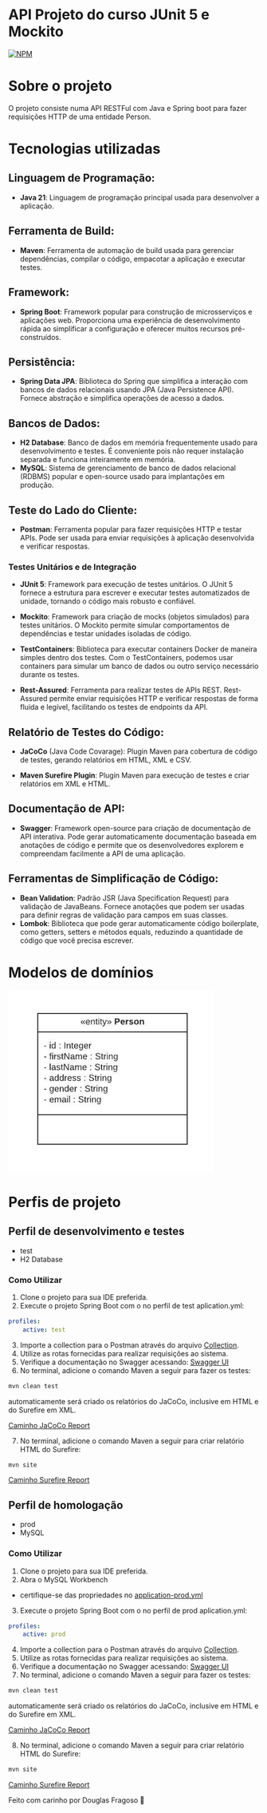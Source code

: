 # API Projeto do curso JUnit 5 e Mockito

[![NPM](https://img.shields.io/npm/l/react)](https://github.com/douglasfragoso/intensivo-java-spring/blob/main/LICENSE) 

# Sobre o projeto
O projeto consiste numa API RESTFul com Java e Spring boot para fazer requisições HTTP de uma entidade Person. 

# Tecnologias utilizadas

## Linguagem de Programação:

- **Java 21**: Linguagem de programação principal usada para desenvolver a aplicação.

## Ferramenta de Build:

- **Maven**: Ferramenta de automação de build usada para gerenciar dependências, compilar o código, empacotar a aplicação e executar testes.

## Framework:

- **Spring Boot**: Framework popular para construção de microsserviços e aplicações web. Proporciona uma experiência de desenvolvimento rápida ao simplificar a configuração e oferecer muitos recursos pré-construídos.

## Persistência:

- **Spring Data JPA**: Biblioteca do Spring que simplifica a interação com bancos de dados relacionais usando JPA (Java Persistence API). Fornece abstração e simplifica operações de acesso a dados.

## Bancos de Dados:

- **H2 Database**: Banco de dados em memória frequentemente usado para desenvolvimento e testes. É conveniente pois não requer instalação separada e funciona inteiramente em memória.
- **MySQL**: Sistema de gerenciamento de banco de dados relacional (RDBMS) popular e open-source usado para implantações em produção.

## Teste do Lado do Cliente:

- **Postman**: Ferramenta popular para fazer requisições HTTP e testar APIs. Pode ser usada para enviar requisições à aplicação desenvolvida e verificar respostas.

### Testes Unitários e de Integração

- **JUnit 5**: Framework para execução de testes unitários. O JUnit 5 fornece a estrutura para escrever e executar testes automatizados de unidade, tornando o código mais robusto e confiável.
  
- **Mockito**: Framework para criação de mocks (objetos simulados) para testes unitários. O Mockito permite simular comportamentos de dependências e testar unidades isoladas de código.

- **TestContainers**: Biblioteca para executar containers Docker de maneira simples dentro dos testes. Com o TestContainers, podemos usar containers para simular um banco de dados ou outro serviço necessário durante os testes.

- **Rest-Assured**: Ferramenta para realizar testes de APIs REST. Rest-Assured permite enviar requisições HTTP e verificar respostas de forma fluida e legível, facilitando os testes de endpoints da API.

## Relatório de Testes do Código:

- **JaCoCo** (Java Code Covarage): Plugin Maven para cobertura de código de testes, gerando relatórios em HTML, XML e CSV. 

- **Maven Surefire Plugin**: Plugin Maven para execução de testes e criar relatórios em XML e HTML.

## Documentação de API:

- **Swagger**: Framework open-source para criação de documentação de API interativa. Pode gerar automaticamente documentação baseada em anotações de código e permite que os desenvolvedores explorem e compreendam facilmente a API de uma aplicação.

## Ferramentas de Simplificação de Código:

- **Bean Validation**: Padrão JSR (Java Specification Request) para validação de JavaBeans. Fornece anotações que podem ser usadas para definir regras de validação para campos em suas classes.
- **Lombok**: Biblioteca que pode gerar automaticamente código boilerplate, como getters, setters e métodos equals, reduzindo a quantidade de código que você precisa escrever.

# Modelos de domínios 

![Modelo de domínio](<Classe UML.jpeg>)

# Perfis de projeto

## Perfil de desenvolvimento e testes
 - test
 - H2 Database

### Como Utilizar

1. Clone o projeto para sua IDE preferida.
2. Execute o projeto Spring Boot com o no perfil de test aplication.yml:

```yml
profiles:
    active: test 
```

3. Importe a collection para o Postman através do arquivo [Collection](<Spring Test.postman_collection.json>).
4. Utilize as rotas fornecidas para realizar requisições ao sistema.
5. Verifique a documentação no Swagger acessando: [Swagger UI](http://localhost:8080/swagger-ui/index.html)
6. No terminal, adicione o comando Maven a seguir para fazer os testes:

```sh
mvn clean test
```

automaticamente será criado os relatórios do JaCoCo, inclusive em HTML e do Surefire em XML.


[Caminho JaCoCo Report](rest-spring-test/target/site/jacoco/index.html)

7. No terminal, adicione o comando Maven a seguir para criar relatório HTML do Surefire:

```sh
mvn site 
```

[Caminho Surefire Report](rest-spring-test/target/site/surefire-report.html)

## Perfil de homologação
 - prod
 - MySQL

### Como Utilizar

1. Clone o projeto para sua IDE preferida.
2. Abra o MySQL Workbench
  - certifique-se das propriedades no [application-prod.yml](rest-spring-test/src/main/resources/application-prod.yml)
3. Execute o projeto Spring Boot com o no perfil de prod aplication.yml:

```yml
profiles:
    active: prod
```

4. Importe a collection para o Postman através do arquivo [Collection](<Spring Test.postman_collection.json>).
5. Utilize as rotas fornecidas para realizar requisições ao sistema.
6. Verifique a documentação no Swagger acessando: [Swagger UI](http://localhost:8080/swagger-ui/index.html)
7. No terminal, adicione o comando Maven a seguir para fazer os testes:

```sh
mvn clean test
```

automaticamente será criado os relatórios do JaCoCo, inclusive em HTML e do Surefire em XML.


[Caminho JaCoCo Report](rest-spring-test/target/site/jacoco/index.html)

8. No terminal, adicione o comando Maven a seguir para criar relatório HTML do Surefire:

```sh
mvn site 
```

[Caminho Surefire Report](rest-spring-test/target/site/surefire-report.html)




  Feito com carinho por Douglas Fragoso 👊
